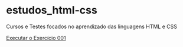 # estudos_html-css
 Cursos e Testes focados no aprendizado das linguagens HTML e CSS

<a href="https://lribeiroalves.github.io/estudos_html-css/exercicios/ex001/">Executar o Exercício 001</a>